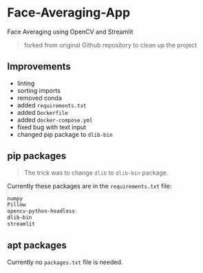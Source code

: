# Face-Averaging-App

Face Averaging using OpenCV and Streamlit

> forked from original Github repository to clean up the project

## Improvements

- linting
- sorting imports
- removed conda
- added `requirements.txt`
- added `Dockerfile`
- added `docker-compose.yml`
- fixed bug with text input
- changed pip package to `dlib-bin`

## pip packages

> The trick was to change `dlib` to `dlib-bin` package.

Currently these packages are in the `requirements.txt` file:

```txt
numpy
Pillow
opencv-python-headless
dlib-bin
streamlit
```

## apt packages

Currently no `packages.txt` file is needed.
